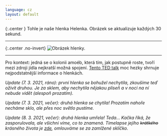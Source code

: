 ```yaml
---
language: cz
layout: default
---
```


{:.center }
Tohle je naše hlenka Helenka. Obrázek se aktualizuje každých 30 sekund.

---

{:.center .no-invert}
![Obrázek hlenky.](/assets/hlenka-helenka.jpg)

---

Pro kontext: jedná se o kolonii amoéb, která tím, jak postupně roste, tvoří mezi zdroji jídla nejkratší možná spojení. [Tento TED talk](https://www.ted.com/talks/heather_barnett_what_humans_can_learn_from_semi_intelligent_slime/transcript) moc hezky shrnuje nejpodstatnější informace o hlenkách.

_Update (7. 3. 2021, ráno): první hlenka se bohužel nechytila, zkoušíme teď oživit druhou. Je za sklem, aby nechytila nějakou plíseň a v noci na ní nebude vidět (alespoň prozatím)._

_Update (7. 3. 2021, večer): druhá hlenka se chytila! Prozatím nahoře necháme sklo, ale přes noc světlo pustíme._

_Update (8. 3. 2021, večer): druhá hlenka umřela! Teda... Kačka říká, že zasporulovala, ale všichni víme, co to znamená. Timelapse jejího ~~krátkého~~ krásného života je [zde](/assets/hlenka-helenka/tribute.mp4), omlouváme se za zamlžené sklíčko._
